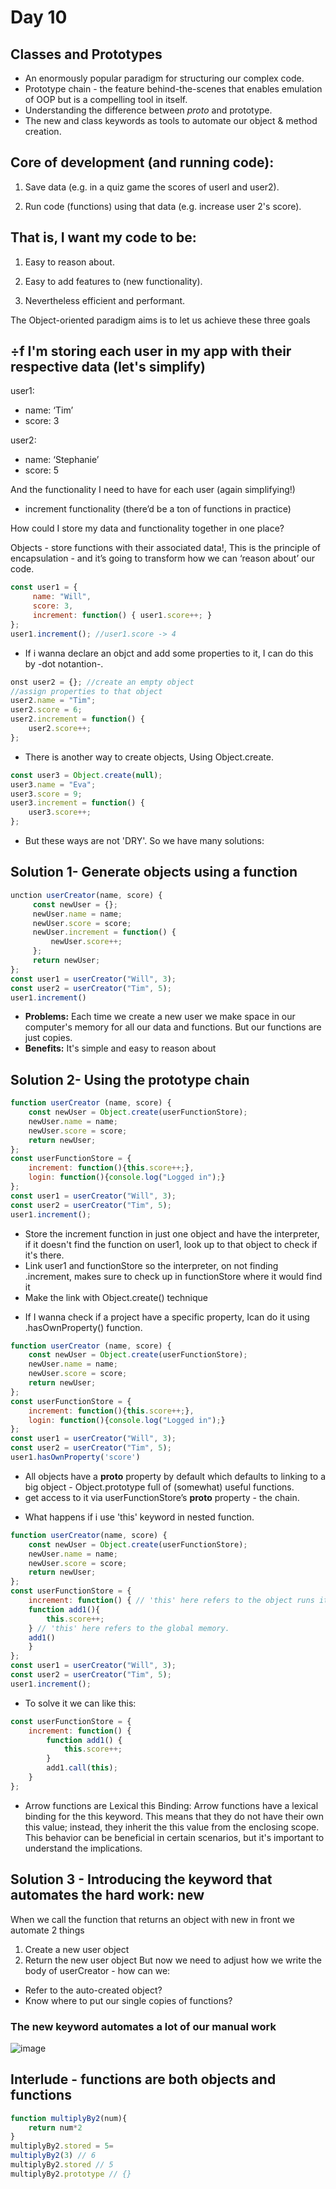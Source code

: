<h1>Day 10</h1>

<h2>Classes and Prototypes</h2>

- An enormously popular paradigm for structuring our complex code.
- Prototype chain - the feature behind-the-scenes that enables emulation of OOP but is a compelling tool in itself.
- Understanding the difference between _proto_ and prototype.
- The new and class keywords as tools to automate our object & method creation.


## Core of development (and running code):

1. Save data (e.g. in a quiz game the scores of userl and user2).

2. Run code (functions) using that data (e.g. increase user 2's score).

## That is, I want my code to be:

1. Easy to reason about.

2. Easy to add features to (new functionality).

3. Nevertheless efficient and performant.

The Object-oriented paradigm aims is to let us achieve these three goals


## ÷f I'm storing each user in my app with their respective data (let's simplify)

user1: 
- name: ‘Tim’
- score: 3

user2: 
- name: ‘Stephanie’
- score: 5

And the functionality I need to have for each user (again simplifying!)
- increment functionality (there’d be a ton of functions in practice)
  
How could I store my data and functionality together in one place?

Objects - store functions with their associated data!, This is the principle of encapsulation - and it’s going to transform how we can ‘reason about’ our code.

```javascript
const user1 = {
     name: "Will",
     score: 3,
     increment: function() { user1.score++; }
};
user1.increment(); //user1.score -> 4
```
- If i wanna declare an objct and add some properties to it, I can do this by -dot notantion-.

```javascript
onst user2 = {}; //create an empty object
//assign properties to that object
user2.name = "Tim"; 
user2.score = 6;
user2.increment = function() {
    user2.score++;
};

```

- There is another way to create objects, Using Object.create.

```javascript
const user3 = Object.create(null);
user3.name = "Eva";
user3.score = 9;
user3.increment = function() {
    user3.score++;
};
```

- But these ways are not 'DRY'. So we have many solutions:

## Solution 1- Generate objects using a function

```javascript
unction userCreator(name, score) {
     const newUser = {};
     newUser.name = name;
     newUser.score = score;
     newUser.increment = function() {
         newUser.score++;
     };
     return newUser;
};
const user1 = userCreator("Will", 3);
const user2 = userCreator("Tim", 5);
user1.increment()

```
  - **Problems:** Each time we create a new user we make space in our computer's memory for all our data and functions. But our functions are just copies.
  - **Benefits:** It's simple and easy to reason about


## Solution 2- Using the prototype chain
```javascript
function userCreator (name, score) {
    const newUser = Object.create(userFunctionStore);
    newUser.name = name;
    newUser.score = score;
    return newUser;
};
const userFunctionStore = {
    increment: function(){this.score++;},
    login: function(){console.log("Logged in");}
};
const user1 = userCreator("Will", 3);
const user2 = userCreator("Tim", 5);
user1.increment();
```

  - Store the increment function in just one object and have the interpreter, if it doesn't find the function on user1, look up to that object to check if it's there.
  - Link user1 and functionStore so the interpreter, on not finding .increment, makes  sure to check up in functionStore where it would find it
  - Make the link with Object.create() technique


* If I wanna check if a project have a specific property, Ican do it using .hasOwnProperty() function.

```javascript
function userCreator (name, score) {
    const newUser = Object.create(userFunctionStore);
    newUser.name = name;
    newUser.score = score;
    return newUser;
};
const userFunctionStore = {
    increment: function(){this.score++;},
    login: function(){console.log("Logged in");}
};
const user1 = userCreator("Will", 3);
const user2 = userCreator("Tim", 5);
user1.hasOwnProperty('score') 
```

* All objects have a __proto__ property by default which defaults to linking to a big  object - Object.prototype full of (somewhat) useful functions.
*  get access to it via userFunctionStore’s __proto__ property - the chain.


- What happens if i use 'this' keyword in nested function.

```javascript
function userCreator(name, score) {
    const newUser = Object.create(userFunctionStore);
    newUser.name = name;
    newUser.score = score;
    return newUser;
};
const userFunctionStore = {
    increment: function() { // 'this' here refers to the object runs it.
    function add1(){
        this.score++;
    } // 'this' here refers to the global memory.
    add1()
    }
};
const user1 = userCreator("Will", 3);
const user2 = userCreator("Tim", 5);
user1.increment();
```

- To solve it we can like this:

```javascript
const userFunctionStore = {
    increment: function() {
        function add1() {
            this.score++;
        }
        add1.call(this);
    }
};
```

- Arrow functions are Lexical this Binding:
  Arrow functions have a lexical binding for the this keyword. This means that they do not have their own this value; instead, they inherit the this value from the enclosing scope. This behavior can be beneficial in certain scenarios, but it's important to understand the implications.


## Solution 3 - Introducing the keyword that automates the hard work: new
When we call the function that returns an object with new in front we automate 2 things
1. Create a new user object
2. Return the new user object
But now we need to adjust how we write the body of userCreator - how can we:
- Refer to the auto-created object?
- Know where to put our single copies of functions?


### The new keyword automates a lot of our manual work

![image](https://github.com/AymanAttili/Mastering-JavaScript-in-20-Days/assets/96499629/4375c052-454f-46aa-9060-a92fd54ded1c)


## Interlude - functions are both objects and functions 

```javascript
function multiplyBy2(num){
    return num*2
}
multiplyBy2.stored = 5=
multiplyBy2(3) // 6
multiplyBy2.stored // 5
multiplyBy2.prototype // {}
```
